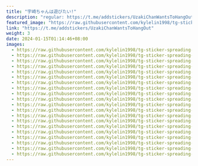 ```yaml
---
title: "宇崎ちゃんは遊びたい!"
description: "regular: https://t.me/addstickers/UzakiChanWantsToHangOut"
featured_image: "https://raw.githubusercontent.com/kylelin1998/tg-sticker-spreading-worldwide-images/main/img/baa10b4d-c28b-405e-b7a3-bb52c02acb73.jpg"
link: "https://t.me/addstickers/UzakiChanWantsToHangOut"
weight: 3
date: 2024-01-15T01:14:46+08:00
images:
  - https://raw.githubusercontent.com/kylelin1998/tg-sticker-spreading-worldwide-images/main/img/baa10b4d-c28b-405e-b7a3-bb52c02acb73.jpg
  - https://raw.githubusercontent.com/kylelin1998/tg-sticker-spreading-worldwide-images/main/img/43b69937-d7b8-4c21-ae02-01fabf3ea955.jpg
  - https://raw.githubusercontent.com/kylelin1998/tg-sticker-spreading-worldwide-images/main/img/8108c232-7b56-4a92-9c35-9577fba16275.jpg
  - https://raw.githubusercontent.com/kylelin1998/tg-sticker-spreading-worldwide-images/main/img/c4339a14-850c-4a6a-a72e-91c9a9f082e0.jpg
  - https://raw.githubusercontent.com/kylelin1998/tg-sticker-spreading-worldwide-images/main/img/584f280e-cd59-4469-94c1-cf25db46e113.jpg
  - https://raw.githubusercontent.com/kylelin1998/tg-sticker-spreading-worldwide-images/main/img/620f4220-6ba4-4dd0-a378-687a53358cb4.jpg
  - https://raw.githubusercontent.com/kylelin1998/tg-sticker-spreading-worldwide-images/main/img/b1e74642-40f5-4142-863a-88fb520e55a5.jpg
  - https://raw.githubusercontent.com/kylelin1998/tg-sticker-spreading-worldwide-images/main/img/c700de16-98b2-4683-bf79-fbd489088db1.jpg
  - https://raw.githubusercontent.com/kylelin1998/tg-sticker-spreading-worldwide-images/main/img/6ed46323-15d2-4915-a5a3-857b66864434.jpg
  - https://raw.githubusercontent.com/kylelin1998/tg-sticker-spreading-worldwide-images/main/img/684350d1-2ae8-4fa0-af9e-84075ff4af46.jpg
  - https://raw.githubusercontent.com/kylelin1998/tg-sticker-spreading-worldwide-images/main/img/8c07db0b-f224-4469-8d5a-ecec49f50d0c.jpg
  - https://raw.githubusercontent.com/kylelin1998/tg-sticker-spreading-worldwide-images/main/img/a5218764-f68b-497a-a376-95279796cf8e.jpg
  - https://raw.githubusercontent.com/kylelin1998/tg-sticker-spreading-worldwide-images/main/img/911daf66-56df-4259-8b7f-24b82030cb45.jpg
  - https://raw.githubusercontent.com/kylelin1998/tg-sticker-spreading-worldwide-images/main/img/0541dec9-81db-4c46-a7e8-e494bb757f3a.jpg
  - https://raw.githubusercontent.com/kylelin1998/tg-sticker-spreading-worldwide-images/main/img/c42856d7-f97d-4aec-a329-75fccdfb5cac.jpg
  - https://raw.githubusercontent.com/kylelin1998/tg-sticker-spreading-worldwide-images/main/img/c6b2776b-5307-4873-9644-40be1b2d919f.jpg
  - https://raw.githubusercontent.com/kylelin1998/tg-sticker-spreading-worldwide-images/main/img/113f12ef-51d8-4257-875b-3052471eca9c.jpg
  - https://raw.githubusercontent.com/kylelin1998/tg-sticker-spreading-worldwide-images/main/img/1fadde16-3b82-4c68-9aa7-45ebfe66d0ce.jpg
  - https://raw.githubusercontent.com/kylelin1998/tg-sticker-spreading-worldwide-images/main/img/cc0fe70d-1aff-4046-af27-8647c64d1fa5.jpg
  - https://raw.githubusercontent.com/kylelin1998/tg-sticker-spreading-worldwide-images/main/img/d7553481-b389-4b40-8d91-e30ba3ff6773.jpg
---
```

